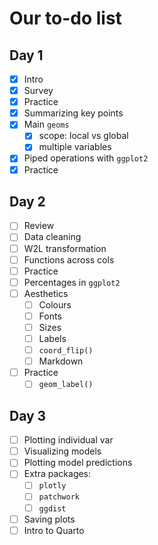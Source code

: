 # Our to-do list

## Day 1

- [x] Intro
- [x] Survey
- [x] Practice
- [x] Summarizing key points
- [x] Main `geoms`
  - [x] scope: local vs global
  - [x] multiple variables
- [x] Piped operations with `ggplot2`
- [x] Practice

## Day 2

- [ ] Review
- [ ] Data cleaning
- [ ] W2L transformation
- [ ] Functions across cols
- [ ] Practice
- [ ] Percentages in `ggplot2`
- [ ] Aesthetics
  - [ ] Colours
  - [ ] Fonts
  - [ ] Sizes
  - [ ] Labels
  - [ ] `coord_flip()`
  - [ ] Markdown
- [ ] Practice
  - [ ] `geom_label()`

## Day 3

- [ ] Plotting individual var
- [ ] Visualizing models
- [ ] Plotting model predictions
- [ ] Extra packages:
  - [ ] `plotly`
  - [ ] `patchwork`
  - [ ] `ggdist`
- [ ] Saving plots
- [ ] Intro to Quarto
